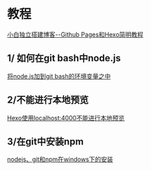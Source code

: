 # 教程
[小白独立搭建博客--Github Pages和Hexo简明教程](https://my.oschina.net/ryaneLee/blog/638440)


## 1/ 如何在git bash中node.js
[将node.js加到git bash的环境变量之中](https://ask.hellobi.com/blog/niupoop/11350)

## 2/不能进行本地预览
[Hexo使用localhost:4000不能进行本地预览](https://www.jianshu.com/p/d3963da3946f)

## 3/在git中安装npm
[nodejs、git和npm在windows下的安装](https://onlyke.com/html/290.html)
